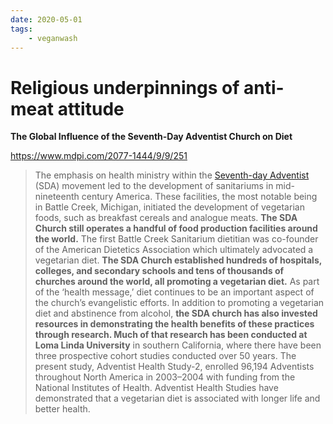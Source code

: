 ```yaml
---
date: 2020-05-01
tags:
    - veganwash
---
```


# Religious underpinnings of anti-meat attitude

**The Global Influence of the Seventh-Day Adventist Church on Diet**

<https://www.mdpi.com/2077-1444/9/9/251>

> The emphasis on health ministry within the [Seventh-day Adventist](https://carnivoreaurelius.com/veganism-religious-roots/) (SDA) movement led to the development of sanitariums in mid-nineteenth century America. These facilities, the most notable being in Battle Creek, Michigan, initiated the development of vegetarian foods, such as breakfast cereals and analogue meats. **The SDA Church still operates a handful of food production facilities around the world.** The first Battle Creek Sanitarium dietitian was co-founder of the American Dietetics Association which ultimately advocated a vegetarian diet. **The SDA Church established hundreds of hospitals, colleges, and secondary schools and tens of thousands of churches around the world, all promoting a vegetarian diet.** As part of the ‘health message,’ diet continues to be an important aspect of the church’s evangelistic efforts. In addition to promoting a vegetarian diet and abstinence from alcohol, **the SDA church has also invested resources in demonstrating the health benefits of these practices through research. Much of that research has been conducted at Loma Linda University** in southern California, where there have been three prospective cohort studies conducted over 50 years. The present study, Adventist Health Study-2, enrolled 96,194 Adventists throughout North America in 2003–2004 with funding from the National Institutes of Health. Adventist Health Studies have demonstrated that a vegetarian diet is associated with longer life and better health.
